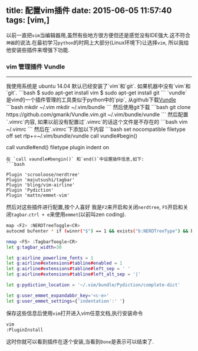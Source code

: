 title: 配置vim插件
date: 2015-06-05 11:57:40
tags: [vim,]
---
以前一直把`vim`当编辑器用,虽然有些地方很方便但还是感觉没有IDE强大.这不符合`神器`的说法.在最初学习`python`的时网上大部分(Linux环境下)让选择`vim`, 所以我给他安装些插件来增强下功能.
### vim 管理插件 Vundle
<hr>
我使用系统是 ubuntu 14.04 默认已经安装了`vim`和`git`. 如果机器中没有`vim`和`git`.
```bash
$ sudo apt-get install vim
$ sudo apt-get install git 
```
`vundle` 是vim的一个插件管理的工具类似于python中的`pip`, 从github下载<a href="https://github.com/gmarik/Vundle.vim">Vundle</a>
```bash
mkdir ~/.vim
mkdir ~/.vim/bundle
```
<!--more-->
然后使用git下载
```bash
git clone https://github.com/gmarik/Vundle.vim.git ~/.vim/bundle/vundle
```
然后配置`.vimrc`内容, 如果以前没有配置过`.vimrc`的话这个文件是不存在的
```bash
vim ~/.vimrc
```
然后在`.vimrc`下添加以下内容
```bash
set nocompatible
filetype off
set rtp+=~/.vim/bundle/vundle
call vundle#begin()

call vundle#end()
filetype  plugin indent on
```
在 `call vaundle#bengin()` 和`end()`中设置插件信息,如下:
```bash

Plugin 'scrooloose/nerdtree'
Plugin 'majutsushi/tagbar'
Plugin 'bling/vim-airline'
Plugin 'Pydiction'
Plugin 'mattn/emmet-vim'

```
然后对这些插件进行配置,按个人喜好
我是`F2`来开启和关闭`nerdtree`, `F5`开启和关闭`tagbar`.`ctrl + e`来使用`emmet`(以前叫zen coding).

```bash
map <F2> :NERDTreeToggle<CR> 
autocmd bufenter * if (winnr("$") == 1 && exists("b:NERDTreeType") && b:NERDTreeType == "primary") | q | endif

nmap <F5> :TagbarToogle<CR>
let g:tagbar_width=30

let g:airline_powerline_fonts = 1
let g:airline#extensions#tabline#enabled = 1
let g:airline#extensions#tabline#left_sep = ' '
let g:airline#extensions#tabline#left_alt_sep = '|'

let g:pydiction_location = '~/.vim/bundle/Pydiction/complete-dict'

let g:user_emmet_expandabbr_key='<c-e>'
let g:user_emmet_settings={'indentation':' '}

```
保存这些信息后使用`vim`打开进入vim任意文档,执行安装命令
```bash
vim 
:PluginInstall
```
这时你就可以看到插件在逐个安装,当看到`Done`是表示可以结束了.






